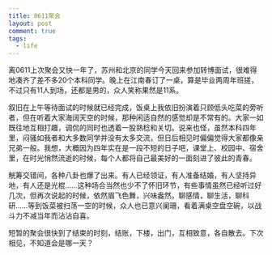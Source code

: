 ```yaml
---
title: 0611聚会
layout: post
comment: true
tags:
  - life
---
```


离0611上次聚会又快一年了，苏州和北京的同学今天回来参加转博面试，很难得地凑齐了差不多20个本科同学。晚上在江南春订了一桌，算是毕业两周年班搓，不过只有11人到场，还都是男的，众人笑称果然是11系。

叙旧在上午等待面试的时候就已经完成，饭桌上我依旧扮演着只顾低头吃菜的旁听者，但在听着大家海阔天空的时候，那种闲适自然的感觉却是不常有的。大家一如既往地互相打趣，调侃的同时也透着一股熟稔和关切。说来也怪，虽然本科四年里，闷骚如我者和大多数同学并没有太多交流，但日后相见时偏偏觉得大家都像亲兄弟一般。我想，大概因为四年实在是一段不短的日子吧，课堂上、校园中、宿舍里，在时光悄然流逝的时候，每个人都将自己最美好的一面刻进了彼此的青春。

觥筹交错间，各种八卦也爆了出来。有人已经领证，有人准备结婚，有人坚持异地，有人还是光棍……这种场合当然也少不了怀旧环节，有些事情虽然已经听过好几次，但再次说起的时候，依然眉飞色舞，兴味盎然。聊感情，聊生活，聊科研……等到饭菜被扫荡一空的时候，众人也已意兴阑珊，看着满桌空盘空碗，以战斗力不减当年而沾沾自喜。

短暂的聚会很快到了结束的时刻，结账，下楼，出门，互相致意，各自散去。下次相见，不知道会是哪一天？
